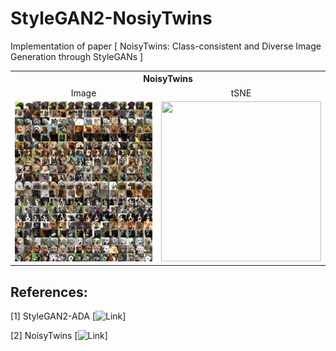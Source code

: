 # StyleGAN2-NosiyTwins
Implementation of paper [ NoisyTwins: Class-consistent and Diverse Image Generation through StyleGANs ]

<table>
  <th colspan="2">
  <center>NoisyTwins</center>
  </th>
  <tr>
    <td><center>Image</center></td>
    <td><center>tSNE</center></td>
  </tr>
  <tr>
    <td>
      <img src="https://github.com/prajwalsingh/StyleGAN2-NosiyTwins/blob/main/v1-base/results/fakes010854.png" width="256px" height="256px"/>
    </td>
    <td>
      <img src="https://github.com/prajwalsingh/StyleGAN2-NosiyTwins/blob/main/v1-base/results/tsne_plot.png"  width="256px" height="256px"/>
    </td>
  </tr>
</table>

## References:

[1] StyleGAN2-ADA [![Link](https://github.com/NVlabs/stylegan2-ada-pytorch)]

[2] NoisyTwins [![Link](https://github.com/val-iisc/NoisyTwins/tree/main)]

